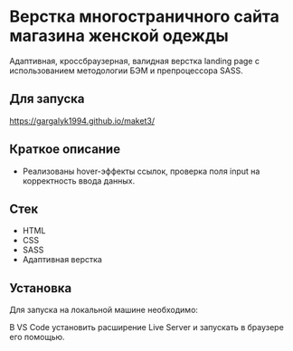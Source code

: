 # Верстка многостраничного сайта магазина женской одежды

Адаптивная, кроссбраузерная, валидная верстка landing page с использованием методологии БЭМ и препроцессора SASS.

## Для запуска
https://gargalyk1994.github.io/maket3/

## Краткое описание
- Реализованы hover-эффекты ссылок, проверка поля input на корректность ввода данных.

## Стек

- HTML
- CSS
- SASS
- Адаптивная верстка

## Установка

Для запуска на локальной машине необходимо:

В VS Code установить расширение Live Server и запускать в браузере его помощью.
